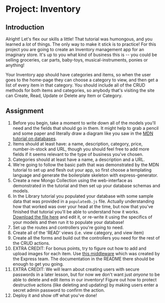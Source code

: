 # Project: Inventory

## Introduction

Alright! Let's flex our skills a little! That tutorial was humongous, and you learned a _lot_ of things. The only way to make it stick is to practice! For this project you are going to create an Inventory management app for an imaginary store. It's up to you what kind of business this is -- you could be selling groceries, car parts, baby-toys, musical-instruments, ponies or anything!

Your Inventory app should have categories and items, so when the user goes to the home-page they can choose a category to view, and then get a list of every item in that category. You should include all of the CRUD methods for both items and categories, so anybody that's visiting the site can Create, Read, Update or Delete any Item or Category.

## Assignment

1. Before you begin, take a moment to write down all of the models you'll need and the fields that should go in them. It might help to grab a pencil and some paper and literally draw a diagram like you saw in the [MDN tutorial on databases](https://developer.mozilla.org/en-US/docs/Learn/Server-side/Express_Nodejs/mongoose#Designing_the_LocalLibrary_models).
2. Items should at least have: a name, description, category, price, number-in-stock and URL, though you should feel free to add more fields if it seems relevant to the type of business you've chosen.
3. Categories should at least have a name, a description and a URL.
4. We're going to follow the basic path that was demonstrated by the MDN tutorial to set up and flesh out your app, so first choose a templating language and generate the boilerplate skeleton with express-generator.
5. Create a new Mongo Collection using the web-interface as demonstrated in the tutorial and then set up your database schemas and models.
6. In the Library tutorial you populated your database with some sample data that was provided in a `populatedb.js` file. Actually understanding how that worked was over your head at the time, but now that you've finished that tutorial you'll be able to understand how it works. [Download the file here](https://raw.githubusercontent.com/hamishwillee/express-locallibrary-tutorial/master/populatedb.js) and edit it, or re-write it using the specifics of your models and then run it to populate your database!
7. Set up the routes and controllers you're going to need.
8. Create all of the 'READ' views \(i.e. view category, and view item\)
9. Create all the forms and build out the controllers you need for the rest of the CRUD actions.
10. EXTRA CREDIT: For bonus points, try to figure out how to add and upload images for each item. Use [this middleware](https://github.com/expressjs/multer) which was created by the Express team. The documentation in the README there should be enough to get you going.
11. EXTRA CREDIT: We will learn about creating users with secure passwords in a later lesson, but for now we don't want just _anyone_ to be able to delete and edit items in our inventory! Figure out how to protect destructive actions \(like deleting and updating\) by making users enter a secret admin password to confirm the action.
12. Deploy it and show off what you've done!

